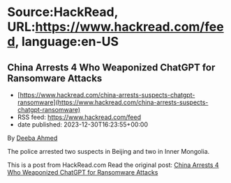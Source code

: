 # Source:HackRead, URL:https://www.hackread.com/feed, language:en-US

## China Arrests 4 Who Weaponized ChatGPT for Ransomware Attacks
 - [https://www.hackread.com/china-arrests-suspects-chatgpt-ransomware](https://www.hackread.com/china-arrests-suspects-chatgpt-ransomware)
 - RSS feed: https://www.hackread.com/feed
 - date published: 2023-12-30T16:23:55+00:00

<p>By <a href="https://www.hackread.com/author/deeba/" rel="nofollow">Deeba Ahmed</a></p>
<p>The police arrested two suspects in Beijing and two in Inner Mongolia.</p>
<p>This is a post from HackRead.com Read the original post: <a href="https://www.hackread.com/china-arrests-suspects-chatgpt-ransomware/" rel="nofollow">China Arrests 4 Who Weaponized ChatGPT for Ransomware Attacks</a></p>

